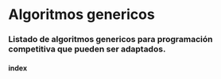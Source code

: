 # Algoritmos genericos 
### Listado de algoritmos genericos para programación competitiva que pueden ser adaptados.


#### index


